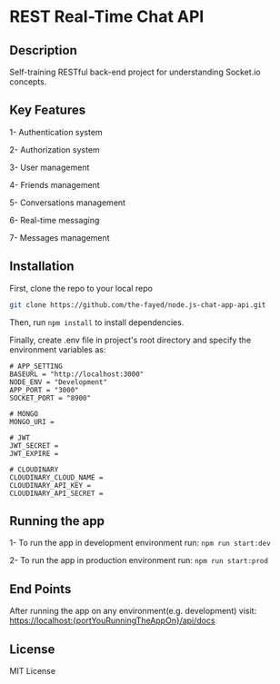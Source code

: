 # REST Real-Time Chat API

## Description

Self-training RESTful back-end project for understanding Socket.io concepts.

## Key Features

  1- Authentication system

  2- Authorization system

  3- User management

  4- Friends management

  5- Conversations management

  6- Real-time messaging

  7- Messages management

## Installation

First, clone the repo to your local repo

```bash
git clone https://github.com/the-fayed/node.js-chat-app-api.git
```

Then, run ``` npm install ``` to install dependencies.

Finally, create .env file in project's root directory and specify the environment variables as:

```env
# APP_SETTING
BASEURL = "http://localhost:3000"
NODE_ENV = "Development"
APP_PORT = "3000"
SOCKET_PORT = "8900"

# MONGO
MONGO_URI =

# JWT
JWT_SECRET =
JWT_EXPIRE =

# CLOUDINARY
CLOUDINARY_CLOUD_NAME =
CLOUDINARY_API_KEY =
CLOUDINARY_API_SECRET =
```

## Running the app

  1- To run the app in development environment run:
  ``` npm run start:dev ```

  2- To run the app in production environment run:
  ``` npm run start:prod ```

## End Points

After running the app on any environment(e.g. development)
visit: <https://localhost:{portYouRunningTheAppOn}/api/docs>

## License

MIT License
